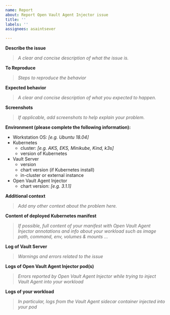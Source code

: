 ```yaml
---
name: Report
about: Report Open Vault Agent Injector issue
title: ''
labels: ''
assignees: asaintsever

---
```


**Describe the issue**

> *A clear and concise description of what the issue is.*

**To Reproduce**

> *Steps to reproduce the behavior*

**Expected behavior**

> *A clear and concise description of what you expected to happen.*

**Screenshots**

> *If applicable, add screenshots to help explain your problem.*

**Environment (please complete the following information):**

 - Workstation OS: *[e.g. Ubuntu 18.04]*
 - Kubernetes
    - cluster: *[e.g. AKS, EKS, Minikube, Kind, k3s]*
    - version of Kubernetes
 - Vault Server
    - version
    - chart version (if Kubernetes install)
    - in-cluster or external instance
 - Open Vault Agent Injector
    - chart version: *[e.g. 3.1.1]*

**Additional context**

> *Add any other context about the problem here.*

**Content of deployed Kubernetes manifest**

> *If possible, full content of your manifest with Open Vault Agent Injector annotations and info about your workload such as image path, command, env, volumes & mounts ...*

**Log of Vault Server**

> *Warnings and errors related to the issue*

**Logs of Open Vault Agent Injector pod(s)**

> *Errors reported by Open Vault Agent Injector while trying to inject Vault Agent into your workload*

**Logs of your workload**

> *In particular, logs from the Vault Agent sidecar container injected into your pod*
